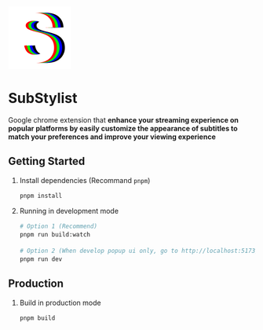 ![SubStylist icon](public/images/icon128.png)

# SubStylist

Google chrome extension that **enhance your streaming experience on popular platforms by easily customize the appearance of subtitles to match your preferences and improve your viewing experience**

## Getting Started

1. Install dependencies (Recommand `pnpm`)
   ```bash
   pnpm install
   ```
2. Running in development mode

   ```bash
   # Option 1 (Recommend)
   pnpm run build:watch

   # Option 2 (When develop popup ui only, go to http://localhost:5173/popup.html)
   pnpm run dev
   ```

## Production

1. Build in production mode
   ```bash
   pnpm build
   ```
